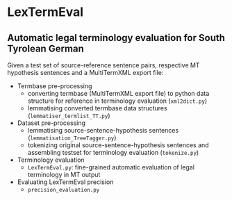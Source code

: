 # LexTermEval
## Automatic legal terminology evaluation for South Tyrolean German


Given a test set of source-reference sentence pairs, respective MT hypothesis sentences and a MultiTermXML export file:
- Termbase pre-processing
  - converting termbase (MultiTermXML export file) to python data structure for reference in terminology evaluation (`xml2dict.py`)
  - lemmatising converted termbase data structures (`lemmatiser_termlist_TT.py`)
- Dataset pre-processing
  - lemmatising source-sentence-hypothesis sentences (`lemmatisation_TreeTagger.py`)
  - tokenizing original source-sentence-hypothesis sentences and assembling testset for terminology evaluation (`tokenize.py`)
- Terminology evaluation
  - `LexTermEval.py`: fine-grained automatic evaluation of legal terminology in MT output
- Evaluating LexTermEval precision
  - `precision_evaluation.py`
